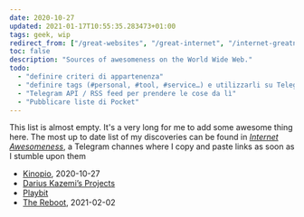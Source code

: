 ```yaml
---
date: 2020-10-27
updated: 2021-01-17T10:55:35.283473+01:00
tags: geek, wip
redirect_from: ["/great-websites", "/great-internet", "/internet-greatness"]
toc: false
description: "Sources of awesomeness on the World Wide Web."
todo:
  - "definire criteri di appartenenza"
  - "definire tags (#personal, #tool, #service…) e utilizzarli su Telegram"
  - "Telegram API / RSS feed per prendere le cose da lì"
  - "Pubblicare liste di Pocket"
---
```

<div class="yellow box">
  This list is almost empty. It's a very long for me to add some awesome thing here. The most up to date list of my discoveries can be found in <a href="https://t.me/internet_awesomeness" rel="noener noreferrer" target="_blank" title="Internet Awesomeness on Telegram"><cite>Internet Awesomeness</cite></a>, a Telegram channes where I copy and paste links as soon as I stumble upon them
</div>

- [Kinopio](https://kinopio.club/ "Kinopio"), 2020-10-27
- [Darius Kazemi’s Projects](https://tinysubversions.com/projects/ "Tiny Subversions - Projects")
- [Playbit](https://playb.it "Playbit")
- [The Reboot](https://thereboot.com "The Reboot"), 2021-02-02